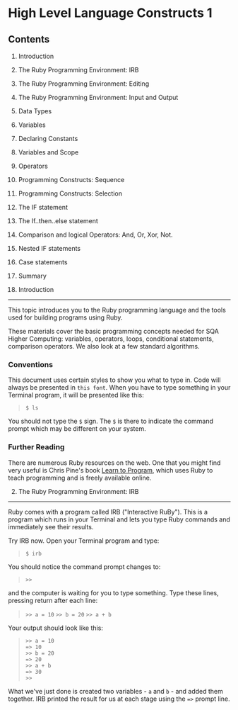 High Level Language Constructs 1
================================

Contents
--------

1. Introduction
2. The Ruby Programming Environment: IRB
3. The Ruby Programming Environment: Editing
4. The Ruby Programming Environment: Input and Output
5. Data Types
6. Variables
7. Declaring Constants
8. Variables and Scope
9. Operators
10. Programming Constructs: Sequence
11. Programming Constructs: Selection
12. The IF statement
13. The If..then..else statement
14. Comparison and logical Operators: And, Or, Xor, Not.
15. Nested IF statements
16. Case statements
17. Summary

1. Introduction
---------------

This topic introduces you to the Ruby programming language and the tools used for building programs using Ruby.

These materials cover the basic programming concepts needed for SQA Higher Computing: variables, operators, loops, conditional statements, comparison operators. We also look at a few standard algorithms.

### Conventions ###

This document uses certain styles to show you what to type in. Code will always be presented in `this font`.  When you have to type something in your Terminal program, it will be presented like this:

>	`$ ls`

You should not type the `$` sign. The `$` is there to indicate the command prompt which may be different on your system.

### Further Reading ###

There are numerous Ruby resources on the web.  One that you might find very useful is Chris Pine's book [Learn to Program](http://pine.fm/LearnToProgram/), which uses Ruby to teach programming and is freely available online.

2. The Ruby Programming Environment: IRB
----------------------------------------

Ruby comes with a program called IRB ("Interactive RuBy"). This is a program which runs in your Terminal and lets you type Ruby commands and immediately see their results.

Try IRB now. Open your Terminal program and type:

>	`$ irb`

You should notice the command prompt changes to:

>	`>>`

and the computer is waiting for you to type something.  Type these lines, pressing return after each line:

>	`>> a = 10`
>	`>> b = 20`
>	`>> a + b`

Your output should look like this:

>	`>> a = 10`  
>	`=> 10`  
>	`>> b = 20`  
>	`=> 20`  
>	`>> a + b`  
>	`=> 30`  
>	`>>`  

What we've just done is created two variables - `a` and `b` - and added them together. IRB printed the result for us at each stage using the `=>` prompt line.